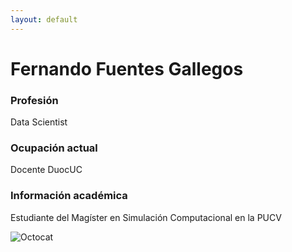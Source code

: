 ```yaml
---
layout: default
---
```

# Fernando Fuentes Gallegos

### Profesión

Data Scientist

### Ocupación actual
Docente DuocUC

### Información académica
Estudiante del Magíster en Simulación Computacional en la PUCV

![Octocat](https://github.githubassets.com/images/icons/emoji/octocat.png)
